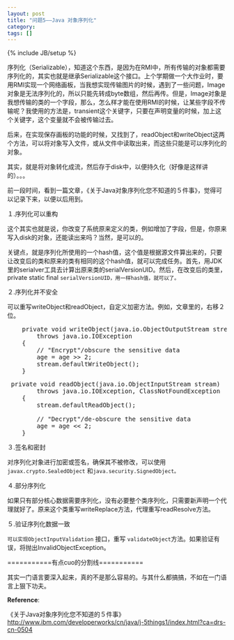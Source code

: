```yaml
---
layout: post
title: "问题5——Java 对象序列化"
category: 
tags: []
---
```

{% include JB/setup %}

序列化（Serializable），知道这个东西，是因为在RMI中，所有传输的对象都需要序列化的，其实也就是继承Serializable这个接口。上个学期做一个大作业时，要用RMI实现一个网络画板，当我想实现传输图片的时候，遇到了一些问题，Image对象是无法序列化的，所以只能先转成byte数组，然后再传。但是，Image对象是我想传输的类的一个字段，那么，怎么样才能在使用RMI的时候，让某些字段不传输呢？我使用的方法是，transient这个关键字，只要在声明变量的时候，加上这个关键字，这个变量就不会被传输过去。

后来，在实现保存画板的功能的时候，又找到了，readObject和writeObject这两个方法，可以将对象写入文件，或从文件中读取出来，而这些只能是可以序列化的对象。

其实，就是将对象转化成流，然后存于disk中，以便持久化（好像是这样讲的）。。。

前一段时间，看到一篇文章，《关于Java对象序列化您不知道的５件事》，觉得可以记录下来，以便以后用到。

１.序列化可以重构

这个其实也就是说，你改变了系统原来定义的类，例如增加了字段，但是，你原来写入disk的对象，还能读出来吗？当然，是可以的。

关键点，就是序列化所使用的一个hash值，这个值是根据源文件算出来的，只要让改变后的类和原来的类有相同的这个hash值，就可以完成任务。首先，用JDK里的serialver工具去计算出原来类的serialVersionUID。然后，在改变后的类里，private static final <code>serialVersionUID，用一样hash值，就可以了。</code>

２.序列化并不安全

可以重写writeObject和readObject，自定义加密方法。例如，文章里的，右移２位。
<pre>    private void writeObject(java.io.ObjectOutputStream stream)
        throws java.io.IOException
    {
        // "Encrypt"/obscure the sensitive data
        age = age &gt;&gt; 2;
        stream.defaultWriteObject();
    }</pre>
<pre> private void readObject(java.io.ObjectInputStream stream)
        throws java.io.IOException, ClassNotFoundException
    {
        stream.defaultReadObject();

        // "Decrypt"/de-obscure the sensitive data
        age = age &lt;&lt; 2;
    }</pre>
３.签名和密封

对序列化对象进行加密或签名，确保其不被修改，可以使用<code>javax.crypto.SealedObject</code> 和<code>java.security.SignedObject。</code>

４.部分序列化

如果只有部分核心数据需要序列化，没有必要整个类序列化，只需要新声明一个代理就好了。原来这个类重写writeReplace方法，代理重写readResolve方法。

５.验证序列化数据一致

<code>可以实现ObjectInputValidation</code> 接口，重写 <code>validateObject</code>方法。如果验证有误，将抛出InvalidObjectException。

===========有点cuo的分割线===========

其实一门语言要深入起来，真的不是那么容易的。与其什么都搞搞，不如在一门语言上狠下功夫。

<strong>Reference</strong>:

《关于Java对象序列化您不知道的５件事》http://www.ibm.com/developerworks/cn/java/j-5things1/index.html?ca=drs-cn-0504